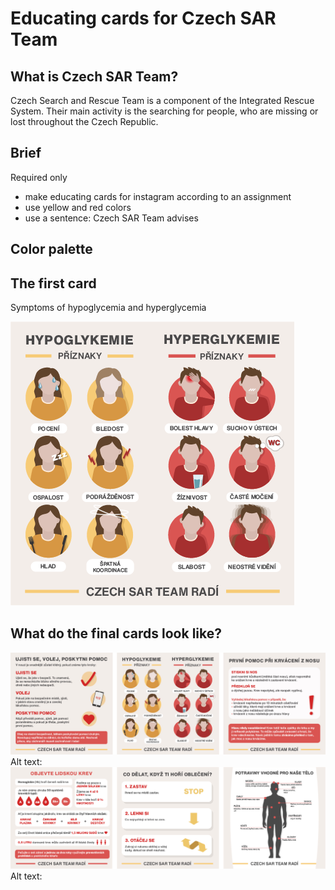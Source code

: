 # Educating cards for Czech SAR Team
## What is Czech SAR Team?
Czech Search and Rescue Team is a component of the Integrated Rescue System.
Their main activity is the searching for people, who are missing or lost throughout the Czech Republic.
## Brief
Required only 
- make educating cards for instagram according to an assignment
- use yellow and red colors
- use a sentence: Czech SAR Team advises 

## Color palette

## The first card
Symptoms of hypoglycemia and hyperglycemia

![Czech SAR Team cards1.](img/1.png)

## What do the final cards look like? 
![Czech SAR Team cards1.](img/aj1.jpg)
Alt text:
![Czech SAR Team cards2.](img/aj2.jpg)
Alt text:
